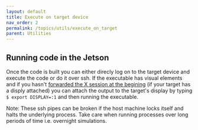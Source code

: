 ```yaml
---
layout: default
title: Execute on target device
nav_order: 2 
permalink: /topics/utils/execute_on_target
parent: Utilities
---
```


## Running code in the Jetson
Once the code is built you can either direcly log on to the target device and execute the code or do it over ssh. If the executable has visual elements and if you hasn't [forwarded the X session at the begining](https://en.wikipedia.org/wiki/SSH_(Secure_Shell)#Uses) (if your target has a disply attached) you can attach the output to the target's display by typing `$ export DISPLAY=:1` and then running the executable.

Note: These ssh pipes can be broken if the host machine locks itself and halts the underlying process. Take care when running processes over long periods of time i.e. overnight simulations. 
